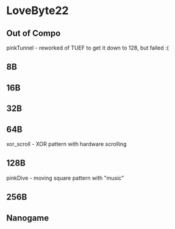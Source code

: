 # LoveByte22

## Out of Compo

pinkTunnel - reworked of TUEF to get it down to 128, but failed :(

## 8B

## 16B

## 32B

## 64B

xor_scroll - XOR pattern with hardware scrolling

## 128B

pinkDive - moving square pattern with "music"

## 256B

## Nanogame
